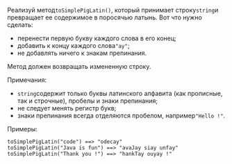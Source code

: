 Реализуй метод`toSimplePigLatin()`, который принимает строку`string`и превращает ее содержимое в
поросячью латынь. Вот что нужно сделать:

- перенести первую букву каждого слова в его конец;
- добавить к концу каждого слова`"ay"`;
- не добавлять ничего к знакам препинания.

Метод должен возвращать измененную строку.

Примечания:

- `string`содержит только буквы латинского алфавита (как прописные, так и строчные), пробелы и
  знаки препинания;
- не следует менять регистр букв;
- знаки препинания всегда отделяются пробелом, например`"Hello !"`.

Примеры:

```
toSimplePigLatin("code") ==> "odecay"
toSimplePigLatin("Java is fun") ==> "avaJay siay unfay"
toSimplePigLatin("Thank you !") ==> "hankTay ouyay !"
```